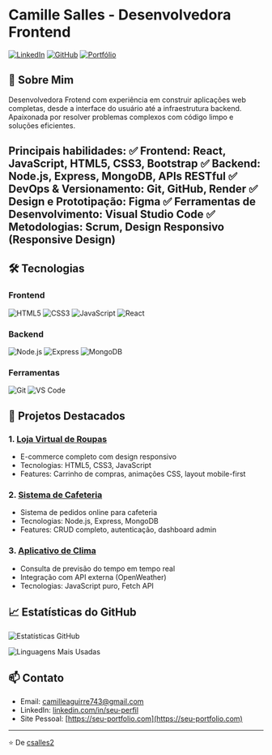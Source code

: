 # Camille Salles - Desenvolvedora Frontend

[![LinkedIn](https://img.shields.io/badge/LinkedIn-0077B5?style=for-the-badge&logo=linkedin&logoColor=white)](https://www.linkedin.com/in/camille-salles-4585b4234/)
[![GitHub](https://img.shields.io/badge/GitHub-100000?style=for-the-badge&logo=github&logoColor=white)](https://github.com/csalles2)
[![Portfólio](https://img.shields.io/badge/Portfolio-%23000000.svg?style=for-the-badge&logo=firefox&logoColor=white)](https://seu-portfolio.com)

## 👋 Sobre Mim

Desenvolvedora Frotend com experiência em construir aplicações web completas, desde a interface do usuário até a infraestrutura backend. Apaixonada por resolver problemas complexos com código limpo e soluções eficientes.

**Principais habilidades:**
✅ Frontend: React, JavaScript, HTML5, CSS3, Bootstrap
✅ Backend: Node.js, Express, MongoDB, APIs RESTful
✅ DevOps & Versionamento: Git, GitHub, Render
✅ Design e Prototipação: Figma
✅ Ferramentas de Desenvolvimento: Visual Studio Code
✅ Metodologias: Scrum, Design Responsivo (Responsive Design)
- 

## 🛠 Tecnologias

### Frontend
![HTML5](https://img.shields.io/badge/HTML5-E34F26?style=for-the-badge&logo=html5&logoColor=white)
![CSS3](https://img.shields.io/badge/CSS3-1572B6?style=for-the-badge&logo=css3&logoColor=white)
![JavaScript](https://img.shields.io/badge/JavaScript-F7DF1E?style=for-the-badge&logo=javascript&logoColor=black)
![React](https://img.shields.io/badge/React-20232A?style=for-the-badge&logo=react&logoColor=61DAFB)

### Backend
![Node.js](https://img.shields.io/badge/Node.js-43853D?style=for-the-badge&logo=node.js&logoColor=white)
![Express](https://img.shields.io/badge/Express.js-404D59?style=for-the-badge)
![MongoDB](https://img.shields.io/badge/MongoDB-4EA94B?style=for-the-badge&logo=mongodb&logoColor=white)

### Ferramentas
![Git](https://img.shields.io/badge/Git-F05032?style=for-the-badge&logo=git&logoColor=white)
![VS Code](https://img.shields.io/badge/VS_Code-0078D4?style=for-the-badge&logo=visual%20studio%20code&logoColor=white)

## 🚀 Projetos Destacados

### 1. [Loja Virtual de Roupas](https://csalles2.github.io/Loja-Virtual/)
- E-commerce completo com design responsivo
- Tecnologias: HTML5, CSS3, JavaScript
- Features: Carrinho de compras, animações CSS, layout mobile-first

### 2. [Sistema de Cafeteria](https://cafeteria-tc1a.onrender.com)
- Sistema de pedidos online para cafeteria
- Tecnologias: Node.js, Express, MongoDB
- Features: CRUD completo, autenticação, dashboard admin

### 3. [Aplicativo de Clima](https://csalles2.github.io/Clima/)
- Consulta de previsão do tempo em tempo real
- Integração com API externa (OpenWeather)
- Tecnologias: JavaScript puro, Fetch API

## 📈 Estatísticas do GitHub

![Estatísticas GitHub](https://github-readme-stats.vercel.app/api?username=csalles2&show_icons=true&theme=dracula)

![Linguagens Mais Usadas](https://github-readme-stats.vercel.app/api/top-langs/?username=csalles2&layout=compact&theme=dracula)

## 📫 Contato

- Email: camilleaguirre743@gmail.com
- LinkedIn: [linkedin.com/in/seu-perfil](https://www.linkedin.com/in/camille-salles-4585b4234/)
- Site Pessoal: [https://seu-portfolio.com](https://seu-portfolio.com)

---

⭐️ De [csalles2](https://github.com/csalles2)
